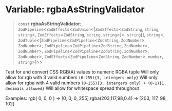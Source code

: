 # Variable: rgbaAsStringValidator

> `const` **rgbaAsStringValidator**: `ZodPipeline`\<`ZodEffects`\<`ZodUnion`\<[`ZodEffects`\<`ZodString`, `string`, `string`\>, `ZodEffects`\<`ZodString`, `string`, `string`\>]\>, `string`[], `string`\>, `ZodTuple`\<[`ZodPipeline`\<`ZodPipeline`\<`ZodString`, `ZodNumber`\>, `ZodNumber`\>, `ZodPipeline`\<`ZodPipeline`\<`ZodString`, `ZodNumber`\>, `ZodNumber`\>, `ZodPipeline`\<`ZodPipeline`\<`ZodString`, `ZodNumber`\>, `ZodNumber`\>, `ZodEffects`\<`ZodPipeline`\<`ZodString`, `ZodNumber`\>, `number`, `string`\>]\>\>

Test for and convert CSS RGB(A) values to numeric RGBA tuple
Will only allow for rgb with 3 valid numbers `(0-255){3, intergers only}`
Will only allow for rgba with 4 valid numbers `(0-255){3, intergers only} + (0-1){1, decimals allowed}`
Will allow for whitespace spread throughout

Examples:
rgb( 0, 0, 0 ) -> [0, 0, 0, 255]
rgba(203,117,98,0.4) -> [203, 117, 98, 102]
